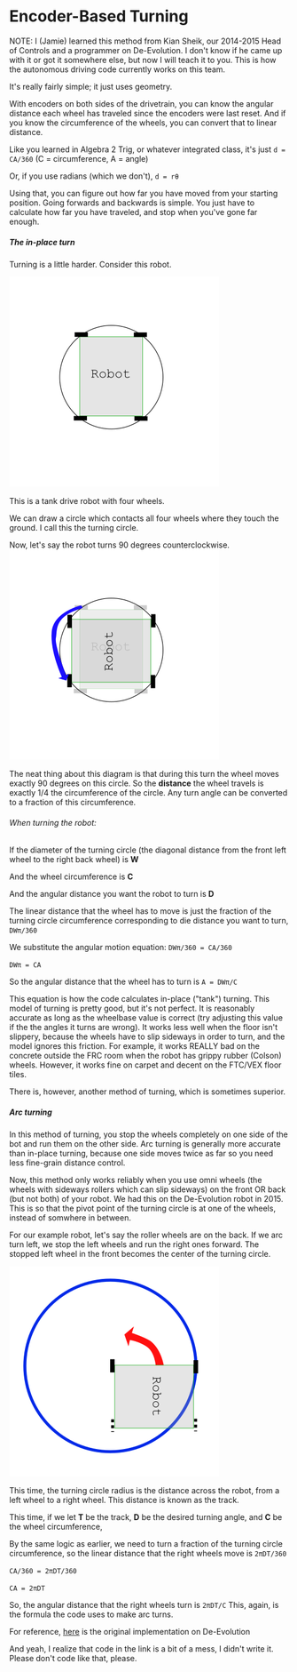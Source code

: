 # Encoder-Based Turning
NOTE:  I (Jamie) learned this method from Kian Sheik, our 2014-2015 Head of Controls and a programmer on De-Evolution.  I don't know if he came up with it or got it somewhere else, but now I will teach it to you.  This is how the autonomous driving code currently works on this team. 

It's really fairly simple; it just uses geometry.

With encoders on both sides of the drivetrain, you can know the angular distance each wheel has traveled since the encoders were last reset.
And if you know the circumference of the wheels, you can convert that to linear distance.

Like you learned in Algebra 2 Trig, or whatever integrated class, it's just `d = CA/360`
(C = circumference, A = angle)

Or, if you use radians (which we don't), `d = rθ`

Using that, you can figure out how far you have moved from your starting position.
Going forwards and backwards is simple.  You just have to calculate how far you have traveled, and stop when you've gone far enough.

##### The in-place turn

Turning is a little harder. 
Consider this robot.

![Explanation Image 1](https://github.com/Team3128/info/raw/master/resources/images/turning-explanation-1.png
)

This is a tank drive robot with four wheels.

We can draw a circle which contacts all four wheels where they touch the ground.  I call this the turning circle.

Now, let's say the robot turns 90 degrees counterclockwise.
![Explanation Image 2](https://github.com/Team3128/info/raw/master/resources/images/turning-explanation-2.png)

The neat thing about this diagram is that during this turn the wheel moves exactly 90 degrees on this circle.  So the **distance** the wheel travels is exactly 1/4 the circumference of the circle.  Any turn angle can be converted to a fraction of this circumference.

###### When turning the robot:

If the diameter of the turning circle (the diagonal distance from the front left wheel to the right back wheel) is **W**

And the wheel circumference is **C**

And the angular distance you want the robot to turn is **D**

The linear distance that the wheel has to move is just the fraction of the turning circle circumference corresponding to die distance you want to turn, `DWπ/360`

We substitute the angular motion equation: `DWπ/360 = CA/360`

`DWπ = CA`

So the angular distance that the wheel has to turn is `A = DWπ/C`


This equation is how the code calculates in-place ("tank") turning.  This model of turning is pretty good, but it's not perfect.  It is reasonably accurate as long as the wheelbase value is correct (try adjusting this value if the the angles it turns are wrong). It works less well when the floor isn't slippery, because the wheels have to slip sideways in order to turn, and the model ignores this friction.  For example, it works REALLY bad on the concrete outside the FRC room when the robot has grippy rubber (Colson) wheels.  However, it works fine on carpet and decent on the FTC/VEX floor tiles.

There is, however, another method of turning, which is sometimes superior.

##### Arc turning

In this method of turning, you stop the wheels completely on one side of the bot and run them on the other side. Arc turning is generally more accurate than in-place turning, because one side moves twice as far so you need less fine-grain distance control.

Now, this method only works reliably  when you use omni wheels (the wheels with sideways rollers which can slip sideways) on the front OR back (but not both) of your robot.  We had this on the De-Evolution robot in 2015.  This is so that the pivot point of the turning circle is at one of the wheels, instead of somwhere in between.

  For our example robot, let's say the roller wheels are on the back.  If we arc turn left, we stop the left wheels and run the right ones forward.  The stopped left wheel in the front becomes the center of the turning circle. 

![Explanation Image 3](https://github.com/Team3128/info/raw/master/resources/images/turning-explanation-3.png)

This time, the turning circle radius is the distance across the robot, from a left wheel to a right wheel.  This distance is known as the track.

This time, if we let **T** be the track, **D** be the desired turning angle, and **C** be the wheel circumference, 

By the same logic as earlier, we need to turn a fraction of the turning circle circumference, so the linear distance that the right wheels move is `2πDT/360`

`CA/360 = 2πDT/360`

`CA = 2πDT`

So, the angular distance that the right wheels turn is `2πDT/C` This, again, is the formula the code uses to make arc turns.

For reference, [here](https://github.com/De-Evolution/ftc-team-4278/blob/master/drivers/autoutils.h) is the original implementation on De-Evolution


And yeah, I realize that code in the link is a bit of a mess, I didn't write it.  Please don't code like that, please.
 
 